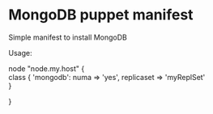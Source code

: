 MongoDB puppet manifest
=======================

Simple manifest to install MongoDB  


Usage:  

node "node.my.host"  {  
    class { 'mongodb': 
         numa => 'yes', 
         replicaset => 'myReplSet'  
    }  

}  
